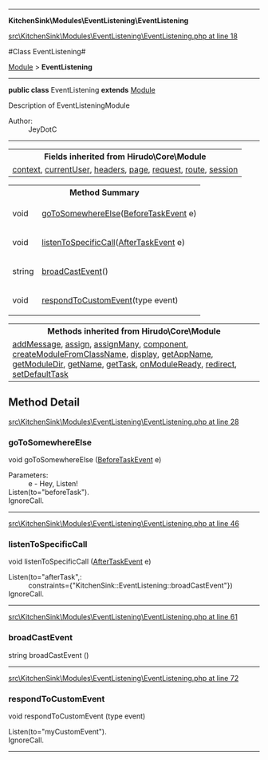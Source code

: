 

- - -

**KitchenSink\Modules\EventListening\EventListening**


<a href="https://github.com/JeyDotC/Hirudo/blob/make-composer-compatible/src/KitchenSink/Modules/EventListening/EventListening.php#L18" target='_blank'>src\KitchenSink\Modules\EventListening\EventListening.php at line 18</a>

#Class EventListening#

<a href="https://github.com/JeyDotC/Hirudo-docs/blob/master/Hirudo/Core/Module.md">Module</a>
 &gt; **EventListening**




- - -

<p><strong>public  class</strong> <span>EventListening</span>
<strong>extends</strong> <a href="https://github.com/JeyDotC/Hirudo-docs/blob/master/Hirudo/Core/Module.md">Module</a>

</p>

<div class="comment" id="overview_description"><p>Description of EventListeningModule</p></div>

<dl>
<dt>Author:</dt>
<dd>JeyDotC</dd>
</dl>


<hr />

<table class="inherit">
<tr><th colspan="2">Fields inherited from Hirudo\Core\Module</th></tr>
<tr><td><a href="https://github.com/JeyDotC/Hirudo-docs/blob/master/Hirudo/Core/Module.md#context">context</a>, <a href="https://github.com/JeyDotC/Hirudo-docs/blob/master/Hirudo/Core/Module.md#currentuser">currentUser</a>, <a href="https://github.com/JeyDotC/Hirudo-docs/blob/master/Hirudo/Core/Module.md#headers">headers</a>, <a href="https://github.com/JeyDotC/Hirudo-docs/blob/master/Hirudo/Core/Module.md#page">page</a>, <a href="https://github.com/JeyDotC/Hirudo-docs/blob/master/Hirudo/Core/Module.md#request">request</a>, <a href="https://github.com/JeyDotC/Hirudo-docs/blob/master/Hirudo/Core/Module.md#route">route</a>, <a href="https://github.com/JeyDotC/Hirudo-docs/blob/master/Hirudo/Core/Module.md#session">session</a></td></tr></table>

<table id="summary_method">
<tr><th colspan="2">Method Summary</th></tr>
<tr>
<td><span class='k'></span> <span class='nx'>void</span></td>
<td class="description"><p class="name"><a href="#gotosomewhereelse">goToSomewhereElse</a>(<a href="https://github.com/JeyDotC/Hirudo-docs/blob/master/Hirudo/Core/Events/BeforeTaskEvent.md">BeforeTaskEvent</a> e)</p><p class="description"></p></td>
</tr>
<tr>
<td><span class='k'></span> <span class='nx'>void</span></td>
<td class="description"><p class="name"><a href="#listentospecificcall">listenToSpecificCall</a>(<a href="https://github.com/JeyDotC/Hirudo-docs/blob/master/Hirudo/Core/Events/AfterTaskEvent.md">AfterTaskEvent</a> e)</p><p class="description"></p></td>
</tr>
<tr>
<td><span class='k'></span> <span class='nx'>string</span></td>
<td class="description"><p class="name"><a href="#broadcastevent">broadCastEvent</a>()</p><p class="description"></p></td>
</tr>
<tr>
<td><span class='k'></span> <span class='nx'>void</span></td>
<td class="description"><p class="name"><a href="#respondtocustomevent">respondToCustomEvent</a>(type event)</p><p class="description"></p></td>
</tr>
</table>

<table class="inherit">
<tr><th colspan="2">Methods inherited from Hirudo\Core\Module</th></tr>
<tr><td><a href="https://github.com/JeyDotC/Hirudo-docs/blob/master/Hirudo/Core/Module.md#addmessage">addMessage</a>, <a href="https://github.com/JeyDotC/Hirudo-docs/blob/master/Hirudo/Core/Module.md#assign">assign</a>, <a href="https://github.com/JeyDotC/Hirudo-docs/blob/master/Hirudo/Core/Module.md#assignmany">assignMany</a>, <a href="https://github.com/JeyDotC/Hirudo-docs/blob/master/Hirudo/Core/Module.md#component">component</a>, <a href="https://github.com/JeyDotC/Hirudo-docs/blob/master/Hirudo/Core/Module.md#createmodulefromclassname">createModuleFromClassName</a>, <a href="https://github.com/JeyDotC/Hirudo-docs/blob/master/Hirudo/Core/Module.md#display">display</a>, <a href="https://github.com/JeyDotC/Hirudo-docs/blob/master/Hirudo/Core/Module.md#getappname">getAppName</a>, <a href="https://github.com/JeyDotC/Hirudo-docs/blob/master/Hirudo/Core/Module.md#getmoduledir">getModuleDir</a>, <a href="https://github.com/JeyDotC/Hirudo-docs/blob/master/Hirudo/Core/Module.md#getname">getName</a>, <a href="https://github.com/JeyDotC/Hirudo-docs/blob/master/Hirudo/Core/Module.md#gettask">getTask</a>, <a href="https://github.com/JeyDotC/Hirudo-docs/blob/master/Hirudo/Core/Module.md#onmoduleready">onModuleReady</a>, <a href="https://github.com/JeyDotC/Hirudo-docs/blob/master/Hirudo/Core/Module.md#redirect">redirect</a>, <a href="https://github.com/JeyDotC/Hirudo-docs/blob/master/Hirudo/Core/Module.md#setdefaulttask">setDefaultTask</a></td></tr></table>

<h2 id="detail_method">Method Detail</h2>

<a href="https://github.com/JeyDotC/Hirudo/blob/make-composer-compatible/src/KitchenSink/Modules/EventListening/EventListening.php#L28" target='_blank'>src\KitchenSink\Modules\EventListening\EventListening.php at line 28</a>

<h3 id="goToSomewhereElse()">goToSomewhereElse</h3>
<span class='k'></span> <span class='nx'>void</span> <span class='nf'>goToSomewhereElse</span> (<a href="https://github.com/JeyDotC/Hirudo-docs/blob/master/Hirudo/Core/Events/BeforeTaskEvent.md">BeforeTaskEvent</a> e)

<div class="details">
<p></p><dl>
<dt>Parameters:</dt>
<dd>e - Hey, Listen!</dd>
<dt>Listen(to="beforeTask").</dt>
<dt>IgnoreCall.</dt>
</dl>

</div>

- - -


<a href="https://github.com/JeyDotC/Hirudo/blob/make-composer-compatible/src/KitchenSink/Modules/EventListening/EventListening.php#L46" target='_blank'>src\KitchenSink\Modules\EventListening\EventListening.php at line 46</a>

<h3 id="listenToSpecificCall()">listenToSpecificCall</h3>
<span class='k'></span> <span class='nx'>void</span> <span class='nf'>listenToSpecificCall</span> (<a href="https://github.com/JeyDotC/Hirudo-docs/blob/master/Hirudo/Core/Events/AfterTaskEvent.md">AfterTaskEvent</a> e)

<div class="details">
<p></p><dl>
<dt>Listen(to="afterTask",:</dt>
<dd>constraints={"KitchenSink::EventListening::broadCastEvent"})</dd>
<dt>IgnoreCall.</dt>
</dl>

</div>

- - -


<a href="https://github.com/JeyDotC/Hirudo/blob/make-composer-compatible/src/KitchenSink/Modules/EventListening/EventListening.php#L61" target='_blank'>src\KitchenSink\Modules\EventListening\EventListening.php at line 61</a>

<h3 id="broadCastEvent()">broadCastEvent</h3>
<span class='k'></span> <span class='nx'>string</span> <span class='nf'>broadCastEvent</span> ()

<div class="details">
<p></p>
</div>

- - -


<a href="https://github.com/JeyDotC/Hirudo/blob/make-composer-compatible/src/KitchenSink/Modules/EventListening/EventListening.php#L72" target='_blank'>src\KitchenSink\Modules\EventListening\EventListening.php at line 72</a>

<h3 id="respondToCustomEvent()">respondToCustomEvent</h3>
<span class='k'></span> <span class='nx'>void</span> <span class='nf'>respondToCustomEvent</span> (type event)

<div class="details">
<p></p><dl>
<dt>Listen(to="myCustomEvent").</dt>
<dt>IgnoreCall.</dt>
</dl>

</div>

- - -


